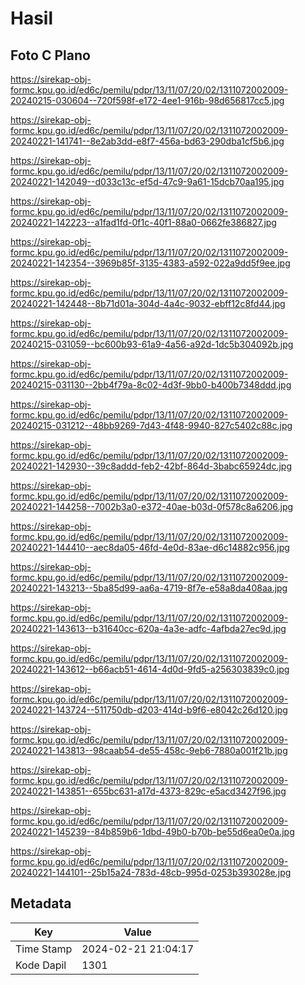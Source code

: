 # Hasil

## Foto C Plano

https://sirekap-obj-formc.kpu.go.id/ed6c/pemilu/pdpr/13/11/07/20/02/1311072002009-20240215-030604--720f598f-e172-4ee1-916b-98d656817cc5.jpg

https://sirekap-obj-formc.kpu.go.id/ed6c/pemilu/pdpr/13/11/07/20/02/1311072002009-20240221-141741--8e2ab3dd-e8f7-456a-bd63-290dba1cf5b6.jpg

https://sirekap-obj-formc.kpu.go.id/ed6c/pemilu/pdpr/13/11/07/20/02/1311072002009-20240221-142049--d033c13c-ef5d-47c9-9a61-15dcb70aa195.jpg

https://sirekap-obj-formc.kpu.go.id/ed6c/pemilu/pdpr/13/11/07/20/02/1311072002009-20240221-142223--a1fad1fd-0f1c-40f1-88a0-0662fe386827.jpg

https://sirekap-obj-formc.kpu.go.id/ed6c/pemilu/pdpr/13/11/07/20/02/1311072002009-20240221-142354--3969b85f-3135-4383-a592-022a9dd5f9ee.jpg

https://sirekap-obj-formc.kpu.go.id/ed6c/pemilu/pdpr/13/11/07/20/02/1311072002009-20240221-142448--8b71d01a-304d-4a4c-9032-ebff12c8fd44.jpg

https://sirekap-obj-formc.kpu.go.id/ed6c/pemilu/pdpr/13/11/07/20/02/1311072002009-20240215-031059--bc600b93-61a9-4a56-a92d-1dc5b304092b.jpg

https://sirekap-obj-formc.kpu.go.id/ed6c/pemilu/pdpr/13/11/07/20/02/1311072002009-20240215-031130--2bb4f79a-8c02-4d3f-9bb0-b400b7348ddd.jpg

https://sirekap-obj-formc.kpu.go.id/ed6c/pemilu/pdpr/13/11/07/20/02/1311072002009-20240215-031212--48bb9269-7d43-4f48-9940-827c5402c88c.jpg

https://sirekap-obj-formc.kpu.go.id/ed6c/pemilu/pdpr/13/11/07/20/02/1311072002009-20240221-142930--39c8addd-feb2-42bf-864d-3babc65924dc.jpg

https://sirekap-obj-formc.kpu.go.id/ed6c/pemilu/pdpr/13/11/07/20/02/1311072002009-20240221-144258--7002b3a0-e372-40ae-b03d-0f578c8a6206.jpg

https://sirekap-obj-formc.kpu.go.id/ed6c/pemilu/pdpr/13/11/07/20/02/1311072002009-20240221-144410--aec8da05-46fd-4e0d-83ae-d6c14882c956.jpg

https://sirekap-obj-formc.kpu.go.id/ed6c/pemilu/pdpr/13/11/07/20/02/1311072002009-20240221-143213--5ba85d99-aa6a-4719-8f7e-e58a8da408aa.jpg

https://sirekap-obj-formc.kpu.go.id/ed6c/pemilu/pdpr/13/11/07/20/02/1311072002009-20240221-143613--b31640cc-620a-4a3e-adfc-4afbda27ec9d.jpg

https://sirekap-obj-formc.kpu.go.id/ed6c/pemilu/pdpr/13/11/07/20/02/1311072002009-20240221-143612--b66acb51-4614-4d0d-9fd5-a256303839c0.jpg

https://sirekap-obj-formc.kpu.go.id/ed6c/pemilu/pdpr/13/11/07/20/02/1311072002009-20240221-143724--511750db-d203-414d-b9f6-e8042c26d120.jpg

https://sirekap-obj-formc.kpu.go.id/ed6c/pemilu/pdpr/13/11/07/20/02/1311072002009-20240221-143813--98caab54-de55-458c-9eb6-7880a001f21b.jpg

https://sirekap-obj-formc.kpu.go.id/ed6c/pemilu/pdpr/13/11/07/20/02/1311072002009-20240221-143851--655bc631-a17d-4373-829c-e5acd3427f96.jpg

https://sirekap-obj-formc.kpu.go.id/ed6c/pemilu/pdpr/13/11/07/20/02/1311072002009-20240221-145239--84b859b6-1dbd-49b0-b70b-be55d6ea0e0a.jpg

https://sirekap-obj-formc.kpu.go.id/ed6c/pemilu/pdpr/13/11/07/20/02/1311072002009-20240221-144101--25b15a24-783d-48cb-995d-0253b393028e.jpg


## Metadata

| Key        | Value               |
| ---------- | ------------------- |
| Time Stamp | 2024-02-21 21:04:17 |
| Kode Dapil | 1301                |



